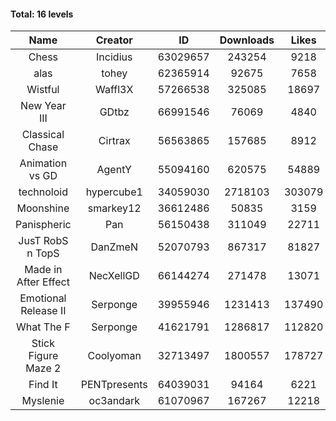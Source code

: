 #### Total: 16 levels

| Name | Creator | ID | Downloads | Likes |
|:---:|:---:|:---:|:---:|:---:|
| Chess | Incidius | 63029657 | 243254 | 9218
| alas | tohey | 62365914 | 92675 | 7658
| Wistful | Waffl3X | 57266538 | 325085 | 18697
| New Year III | GDtbz | 66991546 | 76069 | 4840
| Classical Chase | Cirtrax | 56563865 | 157685 | 8912
| Animation vs GD | AgentY | 55094160 | 620575 | 54889
| technoloid | hypercube1 | 34059030 | 2718103 | 303079
| Moonshine | smarkey12 | 36612486 | 50835 | 3159
| Panispheric | Pan | 56150438 | 311049 | 22711
| JusT RobS n TopS | DanZmeN | 52070793 | 867317 | 81827
| Made in After Effect | NecXellGD | 66144274 | 271478 | 13071
| Emotional Release II | Serponge | 39955946 | 1231413 | 137490
| What The F | Serponge | 41621791 | 1286817 | 112820
| Stick Figure Maze 2 | Coolyoman | 32713497 | 1800557 | 178727
| Find It | PENTpresents | 64039031 | 94164 | 6221
| Myslenie | oc3andark | 61070967 | 167267 | 12218
